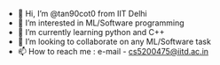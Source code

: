 - 👋 Hi, I’m @tan90cot0 from IIT Delhi
- 👀 I’m interested in ML/Software programming
- 🌱 I’m currently learning python and C++
- 💞️ I’m looking to collaborate on any ML/Software task
- 📫 How to reach me : e-mail - cs5200475@iitd.ac.in

<!---
tan90cot0/tan90cot0 is a ✨ special ✨ repository because its `README.md` (this file) appears on your GitHub profile.
You can click the Preview link to take a look at your changes.
--->
